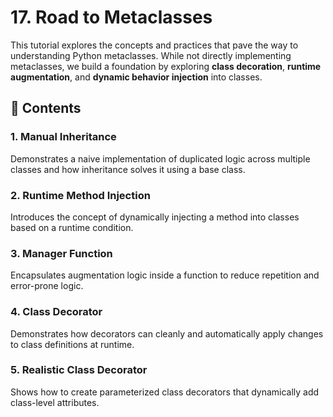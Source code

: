 # 17. Road to Metaclasses

This tutorial explores the concepts and practices that pave the way to understanding Python metaclasses. While not directly implementing metaclasses, we build a foundation by exploring **class decoration**, **runtime augmentation**, and **dynamic behavior injection** into classes.

## 📘 Contents

### 1. Manual Inheritance

Demonstrates a naive implementation of duplicated logic across multiple classes and how inheritance solves it using a base class.

### 2. Runtime Method Injection

Introduces the concept of dynamically injecting a method into classes based on a runtime condition.

### 3. Manager Function

Encapsulates augmentation logic inside a function to reduce repetition and error-prone logic.

### 4. Class Decorator

Demonstrates how decorators can cleanly and automatically apply changes to class definitions at runtime.

### 5. Realistic Class Decorator

Shows how to create parameterized class decorators that dynamically add class-level attributes.
